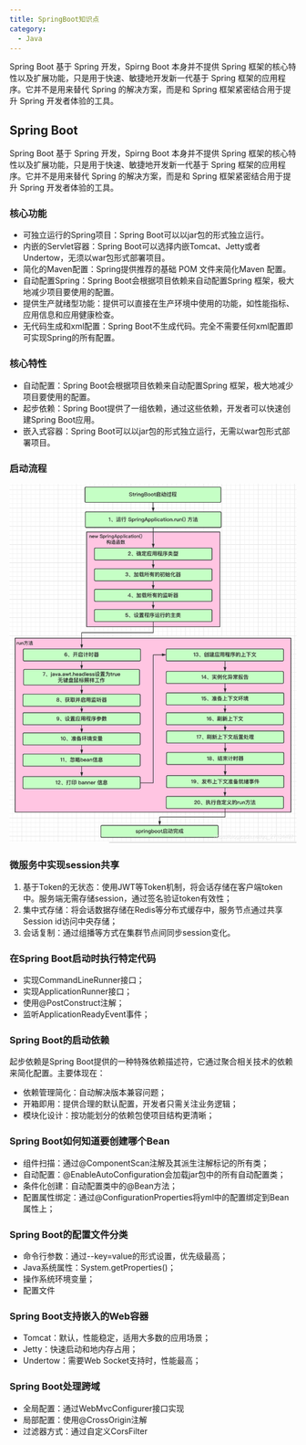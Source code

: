 ```yaml
---
title: SpringBoot知识点
category:
  - Java
---
```


Spring Boot 基于 Spring 开发，Spirng Boot 本身并不提供 Spring 框架的核⼼特性以及扩展功能，只是⽤于快速、敏捷地开发新⼀代基于 Spring 框架的应⽤程序。它并不是⽤来替代 Spring 的解决⽅案，⽽是和 Spring 框架紧密结合⽤于提升 Spring 开发者体验的⼯具。
<!-- more -->

## Spring Boot

Spring Boot 基于 Spring 开发，Spirng Boot 本身并不提供 Spring 框架的核⼼特性以及扩展功能，只是⽤于快速、敏捷地开发新⼀代基于 Spring 框架的应⽤程序。它并不是⽤来替代 Spring 的解决⽅案，⽽是和 Spring 框架紧密结合⽤于提升 Spring 开发者体验的⼯具。

### 核心功能

- 可独立运行的Spring项目：Spring Boot可以以jar包的形式独立运行。
- 内嵌的Servlet容器：Spring Boot可以选择内嵌Tomcat、Jetty或者Undertow，无须以war包形式部署项目。
- 简化的Maven配置：Spring提供推荐的基础 POM 文件来简化Maven 配置。
- 自动配置Spring：Spring Boot会根据项目依赖来自动配置Spring 框架，极大地减少项目要使用的配置。
- 提供生产就绪型功能：提供可以直接在生产环境中使用的功能，如性能指标、应用信息和应用健康检查。
- 无代码生成和xml配置：Spring Boot不生成代码。完全不需要任何xml配置即可实现Spring的所有配置。

### 核心特性

- 自动配置：Spring Boot会根据项目依赖来自动配置Spring 框架，极大地减少项目要使用的配置。
- 起步依赖：Spring Boot提供了一组依赖，通过这些依赖，开发者可以快速创建Spring Boot应用。
- 嵌入式容器：Spring Boot可以以jar包的形式独立运行，无需以war包形式部署项目。

### 启动流程

![SpringBoot启动流程.png](./SpringBoot启动流程.png)

### 微服务中实现session共享

1. 基于Token的无状态：使用JWT等Token机制，将会话存储在客户端token中。服务端无需存储session，通过签名验证token有效性；
2. 集中式存储：将会话数据存储在Redis等分布式缓存中，服务节点通过共享Session id访问中央存储；
3. 会话复制：通过组播等方式在集群节点间同步session变化。

### 在Spring Boot启动时执行特定代码

- 实现CommandLineRunner接口；
- 实现ApplicationRunner接口；
- 使用@PostConstruct注解；
- 监听ApplicationReadyEvent事件；

### Spring Boot的启动依赖

起步依赖是Spring Boot提供的一种特殊依赖描述符，它通过聚合相关技术的依赖来简化配置。主要体现在：

- 依赖管理简化：自动解决版本兼容问题；
- 开箱即用：提供合理的默认配置，开发者只需关注业务逻辑；
- 模块化设计：按功能划分的依赖包使项目结构更清晰；

### Spring Boot如何知道要创建哪个Bean

- 组件扫描：通过@ComponentScan注解及其派生注解标记的所有类；
- 自动配置：@EnableAutoConfiguration会加载jar包中的所有自动配置类；
- 条件化创建：自动配置类中的@Bean方法；
- 配置属性绑定：通过@ConfigurationProperties将yml中的配置绑定到Bean属性上；

### Spring Boot的配置文件分类

- 命令行参数：通过--key=value的形式设置，优先级最高；
- Java系统属性：System.getProperties()；
- 操作系统环境变量；
- 配置文件

### Spring Boot支持嵌入的Web容器

- Tomcat：默认，性能稳定，适用大多数的应用场景；
- Jetty：快速启动和地内存占用；
- Undertow：需要Web Socket支持时，性能最高；

### Spring Boot处理跨域

- 全局配置：通过WebMvcConfigurer接口实现
- 局部配置：使用@CrossOrigin注解
- 过滤器方式：通过自定义CorsFilter